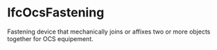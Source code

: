 IfcOcsFastening
===============
Fastening device that mechanically joins or affixes two or more objects
together for OCS equipement.


